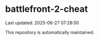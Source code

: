 # battlefront-2-cheat

Last updated: 2025-06-27 07:28:50

This repository is automatically maintained.
